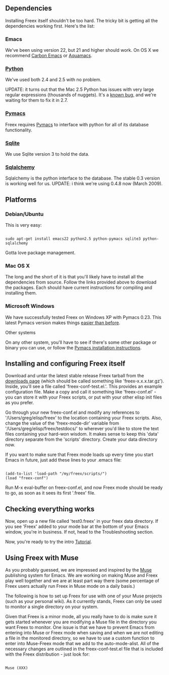 

## Dependencies ##

Installing Freex itself shouldn't be too hard. The tricky bit is getting all the dependencies working first. Here's the list:

### Emacs ###

We've been using version 22, but 21 and higher should work. On OS X we recommend [Carbon Emacs](http://www.emacswiki.org/cgi-bin/wiki/CarbonEmacsPackage) or [Aquamacs](http://aquamacs.org/).

### [Python](http://python.org/) ###

We've used both 2.4 and 2.5 with no problem.

UPDATE: it turns out that the Mac 2.5 Python has issues with very large regular expressions (thousands of nuggets). It's a [known bug](http://bugs.python.org/issue1160), and we're waiting for them to fix it in 2.7.

### [Pymacs](http://pymacs.progiciels-bpi.ca/) ###

Freex requires [Pymacs](http://pymacs.progiciels-bpi.ca/) to interface with python for all of its database functionality.

### [Sqlite](http://www.sqlite.org/) ###

We use Sqlite version 3 to hold the data.

### [Sqlalchemy](http://www.sqlalchemy.org/) ###

Sqlalchemy is the python interface to the database. The stable 0.3 version is working well for us. UPDATE: i think we're using 0.4.8 now (March 2009).

## Platforms ##

### Debian/Ubuntu ###

This is very easy:

```

sudo apt-get install emacs22 python2.5 python-pymacs sqlite3 python-sqlalchemy
```

Gotta love package management.

### Mac OS X ###

The long and the short of it is that you'll likely have to install all the dependencies from source. Follow the links provided above to download the packages. Each should have current instructions for compiling and installing them.

### Microsoft Windows ###

We have successfully tested Freex on Windows XP with Pymacs 0.23. This latest Pymacs version makes things [easier than before](http://groups.google.com/group/pymacs-devel/browse_thread/thread/13e381a7b8993ce7).

Other systems

On any other system, you'll have to see if there's some other package or binary you can use, or follow the [Pymacs installation instructions](http://pymacs.progiciels-bpi.ca/manual/Installation.html#Installation).


## Installing and configuring Freex itself ##

Download and untar the latest stable release Freex tarball from the [downloads page](http://code.google.com/p/emacs-freex/downloads/list) (which should be called something like 'freex-x.x.x.tar.gz'). Inside, you'll see a file called 'freex-conf-test.el.'. This provides an example configuration file. Make a copy and call it something like 'freex-conf.el' - you can store it with your Freex scripts, or put with your other elisp init files as you prefer.

Go through your new freex-conf.el and modify any references to '/Users/greg/elisp/freex' to the location containing your Freex scripts. Also, change the value of the 'freex-mode-dir' variable from '/Users/greg/elisp/freex/testdocs/' to wherever you'd like to store the text files containing your hard-won wisdom. It makes sense to keep this 'data' directory separate from the 'scripts' directory. Create your data directory now.

If you want to make sure that Freex mode loads up every time you start Emacs in future, just add these lines to your .emacs file:

```

(add-to-list 'load-path "/my/freex/scripts/")
(load "freex-conf")
```

Run M-x eval-buffer on freex-conf.el, and now Freex mode should be ready to go, as soon as it sees its first '.freex' file.


## Checking everything works ##

Now, open up a new file called 'test0.freex' in your freex data directory. If you see 'Freex' added to your mode bar at the bottom of your Emacs window, you're in business. If not, head to the Troubleshooting section.

Now, you're ready to try the intro [Tutorial](Tutorial.md).


## Using Freex with Muse ##

As you probably guessed, we are impressed and inspired by the [Muse](http://mwolson.org/projects/EmacsMuse.html) publishing system for Emacs. We are working on making Muse and Freex play well together and we are at least part way there (some percentage of Freex users actually run Freex in Muse mode on a daily basis.)

The following is how to set up Freex for use with one of your Muse projects (such as your personal wiki). As it currently stands, Freex can only be used to monitor a single directory on your system.

Given that Freex is a minor mode, all you really have to do is make sure it gets started whenever you are modifying a Muse file in the directory you want Freex to monitor. One issue is that we have to prevent Emacs from entering into Muse or Freex mode when saving and when we are not editing a file in the monitored directory, so we have to use a custom function to enter into Muse-Freex mode that we add to the auto-mode-alist. All of the necessary changes are outlined in the freex-conf-test.el file that is included with the Freex distribution - just look for:

```

Muse (XXX)
```